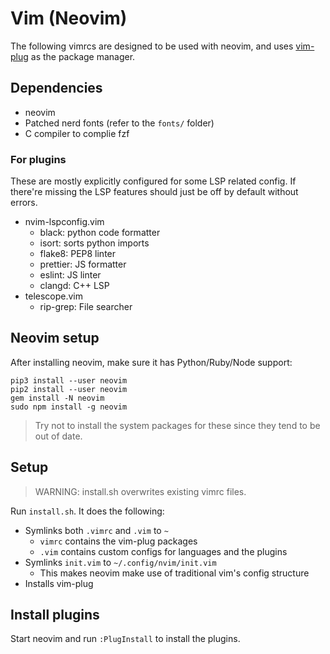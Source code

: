 # Vim (Neovim)

The following vimrcs are designed to be used with neovim, and uses [vim-plug](https://github.com/junegunn/vim-plug) as the package manager.

## Dependencies

- neovim
- Patched nerd fonts (refer to the `fonts/` folder)
- C compiler to complie fzf

### For plugins

These are mostly explicitly configured for some LSP related config. If there're missing the LSP features should just be off by default without errors.

- nvim-lspconfig.vim
  - black: python code formatter
  - isort: sorts python imports
  - flake8: PEP8 linter
  - prettier: JS formatter
  - eslint: JS linter
  - clangd: C++ LSP
- telescope.vim
  - rip-grep: File searcher

## Neovim setup

After installing neovim, make sure it has Python/Ruby/Node support:

```
pip3 install --user neovim
pip2 install --user neovim
gem install -N neovim
sudo npm install -g neovim
```

> Try not to install the system packages for these since they tend to be out of date.

## Setup

> WARNING: install.sh overwrites existing vimrc files.

Run `install.sh`. It does the following:

- Symlinks both `.vimrc` and `.vim` to `~`
  - `vimrc` contains the vim-plug packages
  - `.vim` contains custom configs for languages and the plugins
- Symlinks `init.vim` to `~/.config/nvim/init.vim`
  - This makes neovim make use of traditional vim's config structure
- Installs vim-plug

## Install plugins

Start neovim and run `:PlugInstall` to install the plugins.
